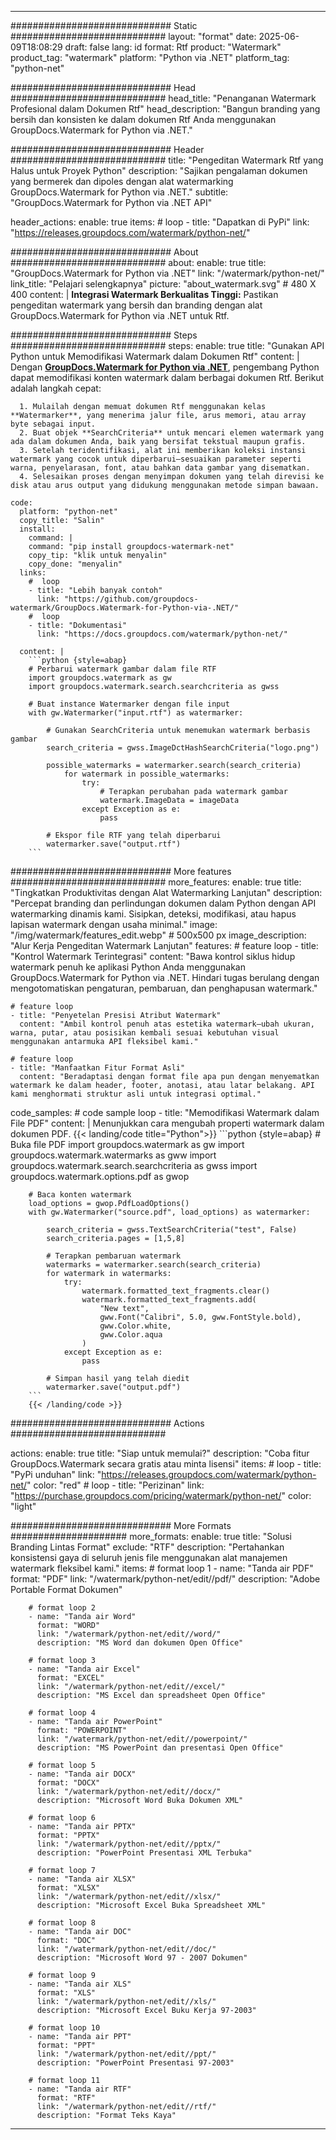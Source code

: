 
---
############################# Static ############################
layout: "format"
date:  2025-06-09T18:08:29
draft: false
lang: id
format: Rtf
product: "Watermark"
product_tag: "watermark"
platform: "Python via .NET"
platform_tag: "python-net"

############################# Head ############################
head_title: "Penanganan Watermark Profesional dalam Dokumen Rtf"
head_description: "Bangun branding yang bersih dan konsisten ke dalam dokumen Rtf Anda menggunakan GroupDocs.Watermark for Python via .NET."

############################# Header ############################
title: "Pengeditan Watermark Rtf yang Halus untuk Proyek Python" 
description: "Sajikan pengalaman dokumen yang bermerek dan dipoles dengan alat watermarking GroupDocs.Watermark for Python via .NET."
subtitle: "GroupDocs.Watermark for Python via .NET API" 

header_actions:
  enable: true
  items:
    #  loop
    - title: "Dapatkan di PyPi"
      link: "https://releases.groupdocs.com/watermark/python-net/"
      
############################# About ############################
about:
    enable: true
    title: "GroupDocs.Watermark for Python via .NET"
    link: "/watermark/python-net/"
    link_title: "Pelajari selengkapnya"
    picture: "about_watermark.svg" # 480 X 400
    content: |
       **Integrasi Watermark Berkualitas Tinggi:** Pastikan pengeditan watermark yang bersih dan branding dengan alat GroupDocs.Watermark for Python via .NET untuk Rtf.

############################# Steps ############################
steps:
    enable: true
    title: "Gunakan API Python untuk Memodifikasi Watermark dalam Dokumen Rtf"
    content: |
      Dengan **[GroupDocs.Watermark for Python via .NET](https://products.groupdocs.com/watermark/python-net/)**, pengembang Python dapat memodifikasi konten watermark dalam berbagai dokumen Rtf. Berikut adalah langkah cepat: 
      
      1. Mulailah dengan memuat dokumen Rtf menggunakan kelas **Watermarker**, yang menerima jalur file, arus memori, atau array byte sebagai input.
      2. Buat objek **SearchCriteria** untuk mencari elemen watermark yang ada dalam dokumen Anda, baik yang bersifat tekstual maupun grafis.
      3. Setelah teridentifikasi, alat ini memberikan koleksi instansi watermark yang cocok untuk diperbarui—sesuaikan parameter seperti warna, penyelarasan, font, atau bahkan data gambar yang disematkan.
      4. Selesaikan proses dengan menyimpan dokumen yang telah direvisi ke disk atau arus output yang didukung menggunakan metode simpan bawaan.
   
    code:
      platform: "python-net"
      copy_title: "Salin"
      install:
        command: |
        command: "pip install groupdocs-watermark-net"
        copy_tip: "klik untuk menyalin"
        copy_done: "menyalin"
      links:
        #  loop
        - title: "Lebih banyak contoh"
          link: "https://github.com/groupdocs-watermark/GroupDocs.Watermark-for-Python-via-.NET/"
        #  loop
        - title: "Dokumentasi"
          link: "https://docs.groupdocs.com/watermark/python-net/"
          
      content: |
        ```python {style=abap}
        # Perbarui watermark gambar dalam file RTF
        import groupdocs.watermark as gw
        import groupdocs.watermark.search.searchcriteria as gwss

        # Buat instance Watermarker dengan file input
        with gw.Watermarker("input.rtf") as watermarker:

            # Gunakan SearchCriteria untuk menemukan watermark berbasis gambar
            search_criteria = gwss.ImageDctHashSearchCriteria("logo.png")

            possible_watermarks = watermarker.search(search_criteria)
                for watermark in possible_watermarks:
                    try:
                        # Terapkan perubahan pada watermark gambar
                        watermark.ImageData = imageData
                    except Exception as e:
                        pass

            # Ekspor file RTF yang telah diperbarui
            watermarker.save("output.rtf")
        ```     

############################# More features ############################
more_features:
  enable: true
  title: "Tingkatkan Produktivitas dengan Alat Watermarking Lanjutan"
  description: "Percepat branding dan perlindungan dokumen dalam Python dengan API watermarking dinamis kami. Sisipkan, deteksi, modifikasi, atau hapus lapisan watermark dengan usaha minimal."
  image: "/img/watermark/features_edit.webp" # 500x500 px
  image_description: "Alur Kerja Pengeditan Watermark Lanjutan"
  features:
    # feature loop
    - title: "Kontrol Watermark Terintegrasi"
      content: "Bawa kontrol siklus hidup watermark penuh ke aplikasi Python Anda menggunakan GroupDocs.Watermark for Python via .NET. Hindari tugas berulang dengan mengotomatiskan pengaturan, pembaruan, dan penghapusan watermark."

    # feature loop
    - title: "Penyetelan Presisi Atribut Watermark"
      content: "Ambil kontrol penuh atas estetika watermark—ubah ukuran, warna, putar, atau posisikan kembali sesuai kebutuhan visual menggunakan antarmuka API fleksibel kami."

    # feature loop
    - title: "Manfaatkan Fitur Format Asli"
      content: "Beradaptasi dengan format file apa pun dengan menyematkan watermark ke dalam header, footer, anotasi, atau latar belakang. API kami menghormati struktur asli untuk integrasi optimal."
      
  code_samples:
    # code sample loop
    - title: "Memodifikasi Watermark dalam File PDF"
      content: |
        Menunjukkan cara mengubah properti watermark dalam dokumen PDF.
        {{< landing/code title="Python">}}
        ```python {style=abap}
        # Buka file PDF
        import groupdocs.watermark as gw
        import groupdocs.watermark.watermarks as gww
        import groupdocs.watermark.search.searchcriteria as gwss
        import groupdocs.watermark.options.pdf as gwop

        # Baca konten watermark
        load_options = gwop.PdfLoadOptions()
        with gw.Watermarker("source.pdf", load_options) as watermarker:

            search_criteria = gwss.TextSearchCriteria("test", False)
            search_criteria.pages = [1,5,8]

            # Terapkan pembaruan watermark
            watermarks = watermarker.search(search_criteria)
            for watermark in watermarks:
                try:
                    watermark.formatted_text_fragments.clear()
                    watermark.formatted_text_fragments.add(
                        "New text", 
                        gww.Font("Calibri", 5.0, gww.FontStyle.bold), 
                        gww.Color.white, 
                        gww.Color.aqua
                    )
                except Exception as e:
                    pass
        
            # Simpan hasil yang telah diedit
            watermarker.save("output.pdf")
        ```
        {{< /landing/code >}}


############################# Actions ############################

actions:
  enable: true
  title: "Siap untuk memulai?"
  description: "Coba fitur GroupDocs.Watermark secara gratis atau minta lisensi"
  items:
    #  loop
    - title: "PyPi unduhan"
      link: "https://releases.groupdocs.com/watermark/python-net/"
      color: "red"
        #  loop
    - title: "Perizinan"
      link: "https://purchase.groupdocs.com/pricing/watermark/python-net/"
      color: "light"


############################# More Formats #####################
more_formats:
    enable: true
    title: "Solusi Branding Lintas Format"
    exclude: "RTF"
    description: "Pertahankan konsistensi gaya di seluruh jenis file menggunakan alat manajemen watermark fleksibel kami."
    items: 
        # format loop 1
        - name: "Tanda air PDF"
          format: "PDF"
          link: "/watermark/python-net/edit//pdf/"
          description: "Adobe Portable Format Dokumen"

        # format loop 2
        - name: "Tanda air Word"
          format: "WORD"
          link: "/watermark/python-net/edit//word/"
          description: "MS Word dan dokumen Open Office"
          
        # format loop 3
        - name: "Tanda air Excel"
          format: "EXCEL"
          link: "/watermark/python-net/edit//excel/"
          description: "MS Excel dan spreadsheet Open Office"

        # format loop 4
        - name: "Tanda air PowerPoint"
          format: "POWERPOINT"
          link: "/watermark/python-net/edit//powerpoint/"
          description: "MS PowerPoint dan presentasi Open Office"

        # format loop 5
        - name: "Tanda air DOCX"
          format: "DOCX"
          link: "/watermark/python-net/edit//docx/"
          description: "Microsoft Word Buka Dokumen XML"
          
        # format loop 6
        - name: "Tanda air PPTX"
          format: "PPTX"
          link: "/watermark/python-net/edit//pptx/"
          description: "PowerPoint Presentasi XML Terbuka"
          
        # format loop 7
        - name: "Tanda air XLSX"
          format: "XLSX"
          link: "/watermark/python-net/edit//xlsx/"
          description: "Microsoft Excel Buka Spreadsheet XML"

        # format loop 8
        - name: "Tanda air DOC"
          format: "DOC"
          link: "/watermark/python-net/edit//doc/"
          description: "Microsoft Word 97 - 2007 Dokumen"

        # format loop 9
        - name: "Tanda air XLS"
          format: "XLS"
          link: "/watermark/python-net/edit//xls/"
          description: "Microsoft Excel Buku Kerja 97-2003"

        # format loop 10
        - name: "Tanda air PPT"
          format: "PPT"
          link: "/watermark/python-net/edit//ppt/"
          description: "PowerPoint Presentasi 97-2003"

        # format loop 11
        - name: "Tanda air RTF"
          format: "RTF"
          link: "/watermark/python-net/edit//rtf/"
          description: "Format Teks Kaya"

---